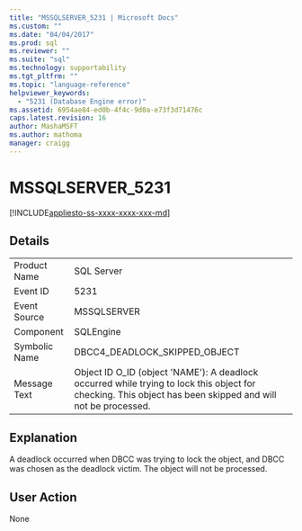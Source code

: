 ```yaml
---
title: "MSSQLSERVER_5231 | Microsoft Docs"
ms.custom: ""
ms.date: "04/04/2017"
ms.prod: sql
ms.reviewer: ""
ms.suite: "sql"
ms.technology: supportability
ms.tgt_pltfrm: ""
ms.topic: "language-reference"
helpviewer_keywords: 
  - "5231 (Database Engine error)"
ms.assetid: 6954ae84-ed0b-4f4c-9d0a-e73f3d71476c
caps.latest.revision: 16
author: MashaMSFT
ms.author: mathoma
manager: craigg
---
```

# MSSQLSERVER_5231
[!INCLUDE[appliesto-ss-xxxx-xxxx-xxx-md](../../includes/appliesto-ss-xxxx-xxxx-xxx-md.md)]
  
## Details  
  
|||  
|-|-|  
|Product Name|SQL Server|  
|Event ID|5231|  
|Event Source|MSSQLSERVER|  
|Component|SQLEngine|  
|Symbolic Name|DBCC4_DEADLOCK_SKIPPED_OBJECT|  
|Message Text|Object ID O_ID (object 'NAME'): A deadlock occurred while trying to lock this object for checking. This object has been skipped and will not be processed.|  
  
## Explanation  
A deadlock occurred when DBCC was trying to lock the object, and DBCC was chosen as the deadlock victim. The object will not be processed.  
  
## User Action  
None  
  
